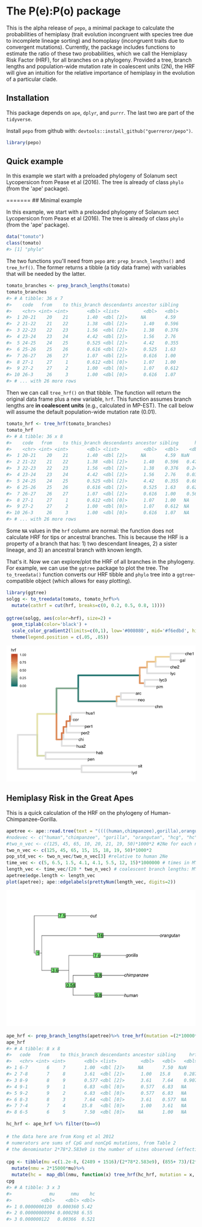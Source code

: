
<!-- README.md is generated from README.Rmd. Please edit that file -->
The P(e):P(o) package
=====================

This is the alpha release of `pepo`, a minimal package to calculate the probabilities of hemiplasy (trait evolution incongruent with species tree due to incomplete lineage sorting) and homoplasy (incongruent traits due to convergent mutations). Currently, the package includes functions to estimate the ratio of these two probabilities, which we call the Hemiplasy Risk Factor (HRF), for all branches on a phylogeny. Provided a tree, branch lengths and population-wide mutation rate in coalescent units (2N), the HRF will give an intuition for the relative importance of hemiplasy in the evolution of a particular clade.

Installation
------------

This package depends on `ape`, `dplyr`, and `purrr`. The last two are part of the `tidyverse`.

Install `pepo` from github with: `devtools::install_github("guerreror/pepo")`.

``` r
library(pepo)
```

Quick example
-------------

In this example we start with a preloaded phylogeny of Solanum sect Lycopersicon from Pease et al (2016). The tree is already of class `phylo` (from the 'ape' package).

======= \#\# Minimal example

In this example, we start with a preloaded phylogeny of Solanum sect Lycopersicon from Pease et al (2016). The tree is already of class `phylo` (from the 'ape' package).

``` r
data("tomato")
class(tomato)
#> [1] "phylo"
```

The two functions you'll need from `pepo` are: `prep_branch_lengths()` and `tree_hrf()`. The former returns a tibble (a tidy data frame) with variables that will be needed by the latter.

``` r
tomato_branches <- prep_branch_lengths(tomato) 
tomato_branches
#> # A tibble: 36 x 7
#>    code   from    to this_branch descendants ancestor sibling
#>    <chr> <int> <int>       <dbl> <list>         <dbl>   <dbl>
#>  1 20-21    20    21       1.40  <dbl [2]>     NA       4.59 
#>  2 21-22    21    22       1.38  <dbl [2]>      1.40    0.596
#>  3 22-23    22    23       1.56  <dbl [2]>      1.38    0.376
#>  4 23-24    23    24       4.42  <dbl [2]>      1.56    2.76 
#>  5 24-25    24    25       0.525 <dbl [2]>      4.42    0.355
#>  6 25-26    25    26       0.616 <dbl [2]>      0.525   1.63 
#>  7 26-27    26    27       1.07  <dbl [2]>      0.616   1.00 
#>  8 27-1     27     1       0.612 <dbl [0]>      1.07    1.00 
#>  9 27-2     27     2       1.00  <dbl [0]>      1.07    0.612
#> 10 26-3     26     3       1.00  <dbl [0]>      0.616   1.07 
#> # ... with 26 more rows
```

Then we can call `tree_hrf()` on that tibble. The function will return the original data frame plus a new variable, `hrf`. This function assumes branch lengths are **in coalescent units** (e.g., calculated in MP-EST). The call below will assume the default population-wide mutation rate (0.01).

``` r
tomato_hrf <- tree_hrf(tomato_branches)
tomato_hrf
#> # A tibble: 36 x 8
#>    code   from    to this_branch descendants ancestor sibling      hrf
#>    <chr> <int> <int>       <dbl> <list>         <dbl>   <dbl>    <dbl>
#>  1 20-21    20    21       1.40  <dbl [2]>     NA       4.59  NaN     
#>  2 21-22    21    22       1.38  <dbl [2]>      1.40    0.596   0.473 
#>  3 22-23    22    23       1.56  <dbl [2]>      1.38    0.376   0.241 
#>  4 23-24    23    24       4.42  <dbl [2]>      1.56    2.76    0.0341
#>  5 24-25    24    25       0.525 <dbl [2]>      4.42    0.355   0.685 
#>  6 25-26    25    26       0.616 <dbl [2]>      0.525   1.63    0.624 
#>  7 26-27    26    27       1.07  <dbl [2]>      0.616   1.00    0.561 
#>  8 27-1     27     1       0.612 <dbl [0]>      1.07    1.00   NA     
#>  9 27-2     27     2       1.00  <dbl [0]>      1.07    0.612  NA     
#> 10 26-3     26     3       1.00  <dbl [0]>      0.616   1.07   NA     
#> # ... with 26 more rows
```

Some `NA` values in the `hrf` column are normal: the function does not calculate HRF for tips or ancestral branches. This is because the HRF is a property of a branch that has: 1) two descendant lineages, 2) a sister lineage, and 3) an ancestral branch with known length.

That's it. Now we can explore/plot the HRF of all branches in the phylogeny. For example, we can use the `ggtree` package to plot the tree. The `to_treedata()` function converts our HRF tibble and `phylo` tree into a `ggtree`-compatible object (which allows for easy plotting).

``` r
library(ggtree)
solgg <- to_treedata(tomato, tomato_hrf%>%
  mutate(cathrf = cut(hrf, breaks=c(0, 0.2, 0.5, 0.8, 1))))

ggtree(solgg, aes(color=hrf), size=2) + 
  geom_tiplab(color='black') +
  scale_color_gradient2(limits=c(0,1), low='#008080', mid='#f6edbd', high='#ca562c', midpoint=0.5, na.value = 'grey90')+
  theme(legend.position = c(.05, .85))
```

![](README-unnamed-chunk-6-1.png)

Hemiplasy Risk in the Great Apes
--------------------------------

This is a quick calculation of the HRF on the phylogeny of Human-Chimpanzee-Gorilla.

``` r
apetree <- ape::read.tree(text = "((((human,chimpanzee),gorilla),orangutan),out);")
#nodevec <- c("human","chimpanzee", "gorilla", "orangutan", "hcg", "hc")
#two_n_vec <- c(125, 45, 65, 10, 20, 21, 19, 50)*1000*2 #2Ne for each node
two_n_vec <- c(125, 45, 65, 15, 15, 18, 19, 50)*1000*2
pop_std_vec <- two_n_vec/two_n_vec[3] #relative to human 2Ne
time_vec <- c(5, 6.5, 1.5, 4.1, 4.1, 5.5, 12, 15)*1000000 # times in MY
length_vec <- time_vec/(20 * two_n_vec) # coalescent branch lengths: MY/(gen * 2Ne)
apetree$edge.length <- length_vec
plot(apetree); ape::edgelabels(prettyNum(length_vec, digits=2))
```

![](README-unnamed-chunk-7-1.png)

``` r
ape_hrf <- prep_branch_lengths(apetree)%>% tree_hrf(mutation =(2*10000*10^-8))
ape_hrf
#> # A tibble: 8 x 8
#>   code   from    to this_branch descendants ancestor sibling     hrf
#>   <chr> <int> <int>       <dbl> <list>         <dbl>   <dbl>   <dbl>
#> 1 6-7       6     7       1.00  <dbl [2]>     NA       7.50  NaN    
#> 2 7-8       7     8       3.61  <dbl [2]>      1.00   15.8     0.287
#> 3 8-9       8     9       0.577 <dbl [2]>      3.61    7.64    0.907
#> 4 9-1       9     1       6.83  <dbl [0]>      0.577   6.83   NA    
#> 5 9-2       9     2       6.83  <dbl [0]>      0.577   6.83   NA    
#> 6 8-3       8     3       7.64  <dbl [0]>      3.61    0.577  NA    
#> 7 7-4       7     4      15.8   <dbl [0]>      1.00    3.61   NA    
#> 8 6-5       6     5       7.50  <dbl [0]>     NA       1.00   NA
```

``` r
hc_hrf <- ape_hrf %>% filter(to==9)

# the data here are from Kong et al 2012
# numerators are sums of CpG and nonCpG mutations, from Table 2
# the denominator 2*78*2.583e9 is the number of sites observed (effective bases times transmission events -- two times number of trios)

cpg <- tibble(mu =c(1.2e-8, (2489 + 1516)/(2*78*2.583e9), (855+ 73)/(2*78*48.8e6)))%>%
  mutate(nmu = 2*15000*mu)%>%
  mutate(hc =  map_dbl(nmu, function(x) tree_hrf(hc_hrf, mutation = x, mode = 'strict', pepo=T)$hrf))
cpg
#> # A tibble: 3 x 3
#>              mu      nmu    hc
#>           <dbl>    <dbl> <dbl>
#> 1 0.0000000120  0.000360 5.42 
#> 2 0.00000000994 0.000298 6.55 
#> 3 0.000000122   0.00366  0.521
```
